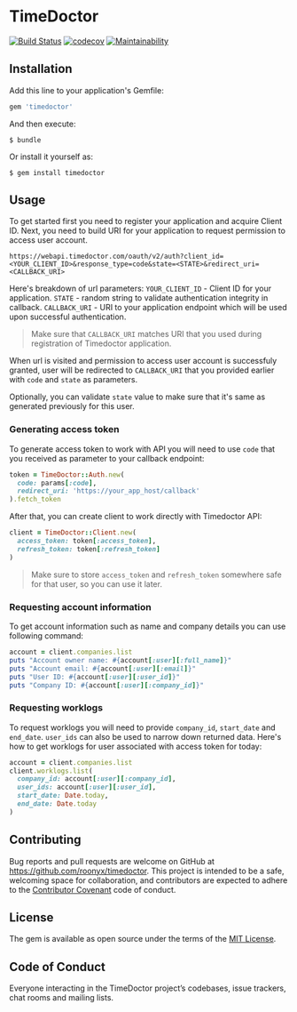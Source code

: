 # TimeDoctor

[![Build Status](https://travis-ci.org/roonyx/timedoctor.svg?branch=master)](https://travis-ci.org/roonyx/timedoctor)
[![codecov](https://codecov.io/gh/roonyx/timedoctor/branch/master/graph/badge.svg)](https://codecov.io/gh/roonyx/timedoctor)
[![Maintainability](https://api.codeclimate.com/v1/badges/c960738630bd0a4aa9d2/maintainability)](https://codeclimate.com/github/roonyx/timedoctor/maintainability)

## Installation

Add this line to your application's Gemfile:

```ruby
gem 'timedoctor'
```

And then execute:

    $ bundle

Or install it yourself as:

    $ gem install timedoctor

## Usage
To get started first you need to register your application and acquire Client ID.
Next, you need to build URI for your application to request permission to access user account.

`https://webapi.timedoctor.com/oauth/v2/auth?client_id=<YOUR_CLIENT_ID>&response_type=code&state=<STATE>&redirect_uri=<CALLBACK_URI>`

Here's breakdown of url parameters:
`YOUR_CLIENT_ID` - Client ID for your application.
`STATE` - random string to validate authentication integrity in callback.
`CALLBACK_URI` - URI to your application endpoint which will be used upon successful authentication.

> Make sure that `CALLBACK_URI` matches URI that you used during registration of Timedoctor application.

When url is visited and permission to access user account is successfuly granted, user will be redirected to `CALLBACK_URI` that you provided earlier with `code` and `state` as parameters.

Optionally, you can validate `state` value to make sure that it's same as generated previously for this user.

### Generating access token
To generate access token to work with API you will need to use `code` that you received as parameter to your callback endpoint:
```ruby
token = TimeDoctor::Auth.new(
  code: params[:code],
  redirect_uri: 'https://your_app_host/callback'
).fetch_token
```
After that, you can create client to work directly with Timedoctor API:
```ruby
client = TimeDoctor::Client.new(
  access_token: token[:access_token],
  refresh_token: token[:refresh_token]
)
```
> Make sure to store `access_token` and `refresh_token` somewhere safe for that user, so you can use it later.

### Requesting account information
To get account information such as name and company details you can use following command:
```ruby
account = client.companies.list
puts "Account owner name: #{account[:user][:full_name]}"
puts "Account email: #{account[:user][:email]}"
puts "User ID: #{account[:user][:user_id]}"
puts "Company ID: #{account[:user][:company_id]}"
```

### Requesting worklogs
To request worklogs you will need to provide `company_id`, `start_date` and `end_date`. `user_ids` can also be used to narrow down returned data. Here's how to get worklogs for user associated with access token for today:
```ruby
account = client.companies.list
client.worklogs.list(
  company_id: account[:user][:company_id],
  user_ids: account[:user][:user_id],
  start_date: Date.today,
  end_date: Date.today
)
```

## Contributing

Bug reports and pull requests are welcome on GitHub at https://github.com/roonyx/timedoctor. This project is intended to be a safe, welcoming space for collaboration, and contributors are expected to adhere to the [Contributor Covenant](http://contributor-covenant.org) code of conduct.

## License

The gem is available as open source under the terms of the [MIT License](https://opensource.org/licenses/MIT).

## Code of Conduct

Everyone interacting in the TimeDoctor project’s codebases, issue trackers, chat rooms and mailing lists.
